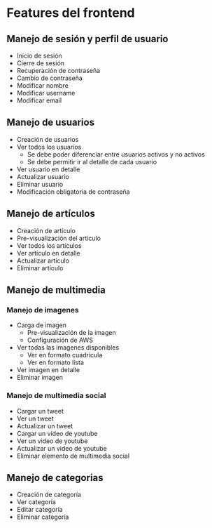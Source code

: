 # Features del frontend

## Manejo de sesión y perfil de usuario
- Inicio de sesión
- Cierre de sesión
- Recuperación de contraseña
- Cambio de contraseña
- Modificar nombre
- Modificar username
- Modificar email

## Manejo de usuarios
- Creación de usuarios
- Ver todos los usuarios
    + Se debe poder diferenciar entre usuarios activos y no activos
    + Se debe permitir ir al detalle de cada usuario
- Ver usuario en detalle
- Actualizar usuario
- Eliminar usuario
- Modificación obligatoria de contraseña

## Manejo de artículos
- Creación de artículo
- Pre-visualización del artículo
- Ver todos los artículos
- Ver artículo en detalle
- Actualizar artículo
- Eliminar artículo

## Manejo de multimedia
### Manejo de imagenes
+ Carga de imagen 
    + Pre-visualización de la imagen
    + Configuración de AWS 
+ Ver todas las imagenes disponibles
    * Ver en formato cuadricula
    * Ver en formato lista
+ Ver imagen en detalle
+ Eliminar imagen

### Manejo de multimedia social
- Cargar un tweet
- Ver un tweet
- Actualizar un tweet
- Cargar un video de youtube    
- Ver un video de youtube    
- Actualizar un video de youtube    
- Eliminar elemento de multimedia social
  
## Manejo de categorias
- Creación de categoría
- Ver categoría
- Editar categoría
- Eliminar categoría
